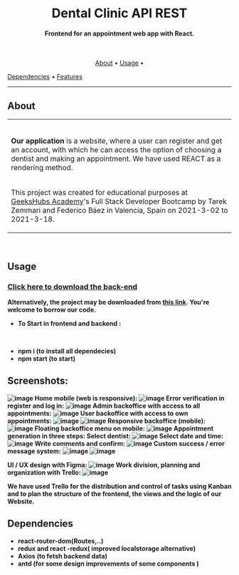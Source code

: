 <h1 align="center">
  <br>Dental Clinic API REST
</h1>

<h4 align="center">Frontend for an appointment web app with React.</h4>

<br>
<p align="center">
  <a href="#about">About</a> •
  <a href="#usage">Usage</a> •
 
  <a href="#dependencies">Dependencies</a> •
  <a href="#features">Features</a>
</p>

---

## About

<table>
<tr>
<td>
<br>

**Our application** is a website, where a user can register and get an account, with which he can access the option of choosing a dentist and making an appointment.
We have used REACT as a rendering method.
</br>
</br>

This project was created for educational purposes at <a href="https://geekshubsacademy.com/">GeeksHubs Academy</a>'s Full Stack Developer Bootcamp by Tarek Zemmari and Federico Báez in Valencia, Spain on 2021-3-02 to 2021-3-18.



</td>
</tr>
</table>
<br>

## Usage


### <b>[Click here to download the back-end](https://github.com/T-zemmari/Dentist-appointment/tree/develop)

Alternatively, the project may be downloaded from <a href="https://github.com/T-zemmari/Dentist-appointment/archive/main.zip">this link</a>. You're welcome to borrow our code.

* To Start in frontend and backend :
</br>

  * npm i   (to install all dependecies)
 * npm start  (to start)






##  Screenshots:

![image](https://user-images.githubusercontent.com/77585960/111913668-768eb900-8a6f-11eb-9c28-2ec9fcfe9ea7.png)
Home mobile (web is responsive):
![image](https://user-images.githubusercontent.com/77585960/111913815-dab17d00-8a6f-11eb-8a70-d378eb956716.png)
Error verification in register and log in:
![image](https://user-images.githubusercontent.com/77585960/111913849-f9b00f00-8a6f-11eb-820b-a6b55ae45797.png)
Admin backoffice with access to all appointments:
![image](https://user-images.githubusercontent.com/77585960/111913884-1fd5af00-8a70-11eb-96a3-be1b2f7c28a2.png)
User backoffice with access to own appointments:
![image](https://user-images.githubusercontent.com/77585960/111914174-34667700-8a71-11eb-8de2-eb87db7eeb1e.png)
![image](https://user-images.githubusercontent.com/77585960/111913976-78a54780-8a70-11eb-919a-102dc2bd99b6.png)
Responsive backoffice (mobile):
![image](https://user-images.githubusercontent.com/77585960/111914060-d6d22a80-8a70-11eb-9ebe-60208a7e5b16.png)
Floating backoffice menu on mobile:
![image](https://user-images.githubusercontent.com/77585960/111914079-e8b3cd80-8a70-11eb-86a6-bd2a26508841.png)
Appointment generation in three steps:
    Select dentist:
![image](https://user-images.githubusercontent.com/77585960/111914200-54963600-8a71-11eb-9e45-c747063ee8c4.png)
    Select date and time:
![image](https://user-images.githubusercontent.com/77585960/111914233-74c5f500-8a71-11eb-8d1b-582c7e36ca22.png)
    Write comments and confirm:
![image](https://user-images.githubusercontent.com/77585960/111914246-8b6c4c00-8a71-11eb-8b4f-a4e41d6b8e6a.png)
Custom success / error message system:
![image](https://user-images.githubusercontent.com/77585960/111914299-b0f95580-8a71-11eb-9286-d968f0cf50e8.png)
![image](https://user-images.githubusercontent.com/77585960/111914426-29f8ad00-8a72-11eb-9b1e-ddff9a0a0fe6.png)

UI / UX design with Figma:
![image](https://user-images.githubusercontent.com/77585960/111914390-fcabff00-8a71-11eb-801e-b743f3b6369a.png)
Work division, planning and organization with Trello:
![image](https://user-images.githubusercontent.com/77585960/111914571-cde25880-8a72-11eb-9741-5fd22c29c140.png)



We have used Trello for the distribution and control of tasks using Kanban and to plan 
the structure of the frontend, the views and the logic of our Website.





## Dependencies

* react-router-dom(Routes,..)
* redux and react -redux(
improved localstorage alternative)
* Axios (to fetsh backend data)
* antd (for some design improvements of some components
)
